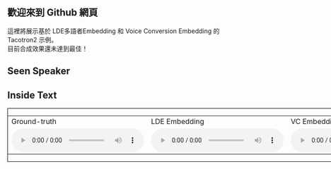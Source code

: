 ## 歡迎來到 Github 網頁

這裡將展示基於 LDE多語者Embedding 和 Voice Conversion Embedding 的 Tacotron2 示例。<br>
目前合成效果還未達到最佳！

## Seen Speaker
## Inside Text
<div style="border:1px black solid;width:1000px;">
    <table>
        <tr>
            <td> Ground-truth</td>
            <td> LDE Embedding</td>
            <td> VC Embedding</td>
        </tr>
        <tr>
            <td>
                <audio controls>
                    <source src="audio/SSB13020001.wav" type="audio/wav">
                </audio>
            </td>
            <td>
                <audio controls>
                    <source src="audio/vc_88000_1302_語音合成是將人類語音用人工的方式所產生.wav" type="audio/wav">
                </audio> 
            </td>
            <td>
                <audio controls>
                    <source src="audio/76000_1302_語音合成是將人類語音用人工的方式所產生.wav" type="audio/wav">
                </audio>
            </td>
        </tr>
    </table>
</div>

